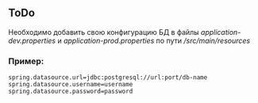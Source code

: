 ## ToDo

Необходимо добавить свою конфигурацию БД в файлы _application-dev.properties_ и _application-prod.properties_ по пути _/src/main/resources_

### Пример: 

```properties
spring.datasource.url=jdbc:postgresql://url:port/db-name
spring.datasource.username=username
spring.datasource.password=password
```